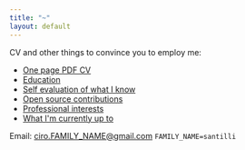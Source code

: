 ```yaml
---
title: "~"
layout: default
---
```


CV and other things to convince you to employ me:

- [One page PDF CV](http://cirosantilli.uphero.com/cv/latest/pdf/cv.pdf)
- [Education](education)
- [Self evaluation of what I know](self-evaluation)
- [Open source contributions](contrib)
- [Professional interests](interests)
- [What I'm currently up to](current)

Email: [ciro.FAMILY_NAME@gmail.com](mailto:ciro.FAMILY_NAME@gmail.com) `FAMILY_NAME=santilli`
